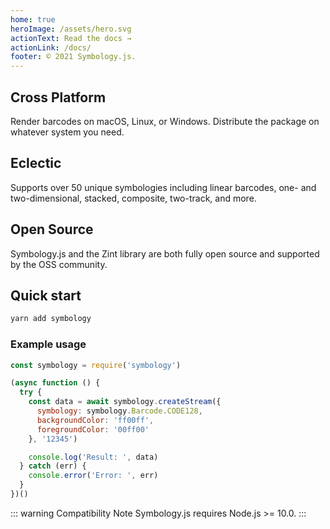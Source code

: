 ```yaml
---
home: true
heroImage: /assets/hero.svg
actionText: Read the docs →
actionLink: /docs/
footer: © 2021 Symbology.js.
---
```


<div style="text-align: center">
  <Bit/>
</div>

<div class="features">
  <div class="feature">
    <h2>Cross Platform</h2>
    <p>Render barcodes on macOS, Linux, or Windows. Distribute the package on whatever system you need.</p>
  </div>
  <div class="feature">
    <h2>Eclectic</h2>
    <p>Supports over 50 unique symbologies including linear barcodes, one- and two-dimensional, stacked, composite, two-track, and more.</p>
  </div>
  <div class="feature">
    <h2>Open Source</h2>
    <p>Symbology.js and the Zint library are both fully open source and supported by the OSS community.</p>
  </div>
</div>

## Quick start

```sh
yarn add symbology
```

### Example usage

```js
const symbology = require('symbology')

(async function () {
  try {
    const data = await symbology.createStream({
      symbology: symbology.Barcode.CODE128,
      backgroundColor: 'ff00ff',
      foregroundColor: '00ff00'
    }, '12345')

    console.log('Result: ', data)
  } catch (err) {
    console.error('Error: ', err)
  }
})()
```

::: warning Compatibility Note
Symbology.js requires Node.js >= 10.0.
:::
